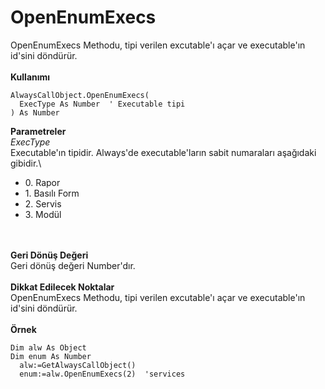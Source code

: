 # OpenEnumExecs

OpenEnumExecs Methodu, tipi verilen excutable'ı açar ve executable'ın id'sini döndürür.\
\
**Kullanımı**

```
AlwaysCallObject.OpenEnumExecs(
  ExecType As Number  ' Executable tipi 
) As Number
```

**Parametreler**\
_ExecType_\
Executable'ın tipidir. Always'de executable'ların sabit numaraları aşağıdaki gibidir.\


* 0\. Rapor
* 1\. Basılı Form
* 2\. Servis
* 3\. Modül

\
\
**Geri Dönüş Değeri**\
Geri dönüş değeri Number'dır.\
\
**Dikkat Edilecek Noktalar**\
OpenEnumExecs Methodu, tipi verilen excutable'ı açar ve executable'ın id'sini döndürür.\
\
**Örnek**

```
Dim alw As Object
Dim enum As Number
  alw:=GetAlwaysCallObject()
  enum:=alw.OpenEnumExecs(2)  'services
```

